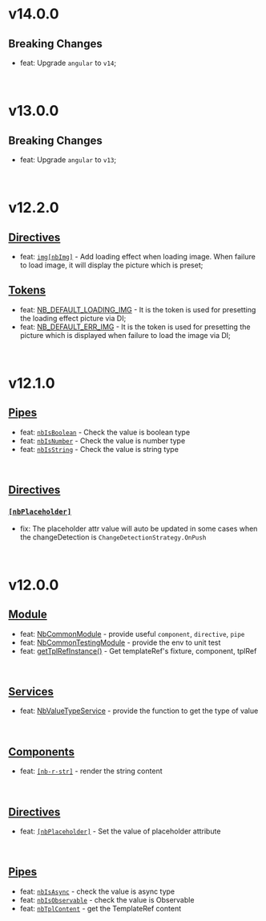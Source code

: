 # v14.0.0
## Breaking Changes
- feat: Upgrade `angular` to `v14`;

<br/>

# v13.0.0
## Breaking Changes
- feat: Upgrade `angular` to `v13`;

<br/>

# v12.2.0
## [Directives](https://github.com/bigBear713/nb-common/blob/master/projects/nb-common/README.EN.md#Directives "Directives")
- feat: [`img[nbImg]`](https://github.com/bigBear713/nb-common/blob/master/projects/nb-common/README.EN.md#imgnbimg) - Add loading effect when loading image. When failure to load image, it will display the picture which is preset;
## [Tokens](https://github.com/bigBear713/nb-common/blob/master/projects/nb-common/README.EN.md#tokens "Tokens")
- feat: [NB_DEFAULT_LOADING_IMG](https://github.com/bigBear713/nb-common/blob/master/projects/nb-common/README.EN.md#nb_default_loading_img) - It is the token is used for presetting the loading effect picture via DI;
- feat: [NB_DEFAULT_ERR_IMG](https://github.com/bigBear713/nb-common/blob/master/projects/nb-common/README.EN.md#nb_default_err_img) - It is the token is used for presetting the picture which is displayed when failure to load the image via DI;

<br/>

# v12.1.0
## [Pipes](https://github.com/bigBear713/nb-common/blob/master/projects/nb-common/README.EN.md#Pipes "Pipes")
- feat: [`nbIsBoolean`](https://github.com/bigBear713/nb-common/blob/master/projects/nb-common/README.EN.md#nbisboolean-transformvalue-any-value-is-boolean) - Check the value is boolean type
- feat: [`nbIsNumber`](https://github.com/bigBear713/nb-common/blob/master/projects/nb-common/README.EN.md#nbisnumber-transformvalue-any-value-is-number) - Check the value is number type
- feat: [`nbIsString`](https://github.com/bigBear713/nb-common/blob/master/projects/nb-common/README.EN.md#nbisstring-transformvalue-any-value-is-string) - Check the value is string type

<br/>

## [Directives](https://github.com/bigBear713/nb-common/blob/master/projects/nb-common/README.EN.md#Directives "Directives")
### [`[nbPlaceholder]`](https://github.com/bigBear713/nb-common/blob/master/projects/nb-common/README.EN.md#nbplaceholder "nbPlaceholder")
- fix: The placeholder attr value will auto be updated in some cases when the changeDetection is `ChangeDetectionStrategy.OnPush`

<br/>

# v12.0.0
## [Module](https://github.com/bigBear713/nb-common/blob/master/projects/nb-common/README.EN.md#Module "Module")
- feat: [NbCommonModule](https://github.com/bigBear713/nb-common/blob/master/projects/nb-common/README.EN.md#nbcommonmodule) - provide useful `component`, `directive`, `pipe`
- feat: [NbCommonTestingModule](https://github.com/bigBear713/nb-common/blob/master/projects/nb-common/README.EN.md#nbcommontestingmodule) - provide the env to unit test
- feat: [getTplRefInstance()](https://github.com/bigBear713/nb-common/blob/master/projects/nb-common/README.EN.md#function-gettplrefinstancetestbed-testbedstatic-fixturecomponentfixturecomponent-templatereftestingcomponenttplref-templateref) - Get templateRef's fixture, component, tplRef

<br>

## [Services](https://github.com/bigBear713/nb-common/blob/master/projects/nb-common/README.EN.md#Services "Services")
- feat: [NbValueTypeService](https://github.com/bigBear713/nb-common/blob/master/projects/nb-common/README.EN.md#nbvaluetypeservice) - provide the function to get the type of value

<br>

## [Components](https://github.com/bigBear713/nb-common/blob/master/projects/nb-common/README.EN.md#Components "Components")
- feat: [`[nb-r-str]`](https://github.com/bigBear713/nb-common/blob/master/projects/nb-common/README.EN.md#nb-r-str) - render the string content

<br>

## [Directives](https://github.com/bigBear713/nb-common/blob/master/projects/nb-common/README.EN.md#Directives "Directives")
- feat: [`[nbPlaceholder]`](https://github.com/bigBear713/nb-common/blob/master/projects/nb-common/README.EN.md#nbplaceholder) - Set the value of placeholder attribute

<br>

## [Pipes](https://github.com/bigBear713/nb-common/blob/master/projects/nb-common/README.EN.md#Pipes "Pipes")
- feat: [`nbIsAsync`](https://github.com/bigBear713/nb-common/blob/master/projects/nb-common/README.EN.md#nbisasync-transformvalue-any-value-is-observableany--promiseany) - check the value is async type
- feat: [`nbIsObservable`](https://github.com/bigBear713/nb-common/blob/master/projects/nb-common/README.EN.md#nbisobservable-transformvalue-any-value-is-observableany) - check the value is Observable
- feat: [`nbTplContent`](https://github.com/bigBear713/nb-common/blob/master/projects/nb-common/README.EN.md#nbtplcontent-transformvalue-any-templaterefany--null) - get the TemplateRef content 